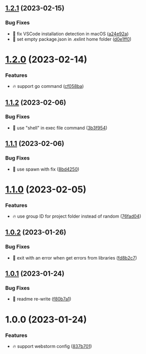 ## [1.2.1](https://github.com/Exlint/cli/compare/v1.2.0...v1.2.1) (2023-02-15)


### Bug Fixes

* 🐞 fix VSCode installation detection in macOS ([a24e92a](https://github.com/Exlint/cli/commit/a24e92a499831ea7b9ed3578201004d393cb5191))
* 🐞 set empty package.json in .exlint home folder ([d0e1ff0](https://github.com/Exlint/cli/commit/d0e1ff09f47ce7f8af4fcfd72e0925692a0d143b))

# [1.2.0](https://github.com/Exlint/cli/compare/v1.1.2...v1.2.0) (2023-02-14)


### Features

* 🔥 support go command ([cf058ba](https://github.com/Exlint/cli/commit/cf058ba89977ed20cc40b15dc350fef167c7d2d5))

## [1.1.2](https://github.com/Exlint/cli/compare/v1.1.1...v1.1.2) (2023-02-06)


### Bug Fixes

* 🐞 use "shell" in exec file command ([3b3f954](https://github.com/Exlint/cli/commit/3b3f95438998eef4d9dc0a35fc7051ac79ec5da6))

## [1.1.1](https://github.com/Exlint/cli/compare/v1.1.0...v1.1.1) (2023-02-06)


### Bug Fixes

* 🐞 use spawn with fix ([8bd4250](https://github.com/Exlint/cli/commit/8bd42504c62e8287188c8c00236d6dbc77cee9b3))

# [1.1.0](https://github.com/Exlint/cli/compare/v1.0.2...v1.1.0) (2023-02-05)


### Features

* 🔥 use group ID for project folder instead of random ([76fad04](https://github.com/Exlint/cli/commit/76fad0454102ec95f3ae907562729d5c45fb270e))

## [1.0.2](https://github.com/Exlint/cli/compare/v1.0.1...v1.0.2) (2023-01-26)


### Bug Fixes

* 🐞 exit with an error when get errors from libraries ([fd8b2c7](https://github.com/Exlint/cli/commit/fd8b2c75638ea15e07fd1bb4bc9df1ddf882deca))

## [1.0.1](https://github.com/Exlint/cli/compare/v1.0.0...v1.0.1) (2023-01-24)


### Bug Fixes

* 🐞 readme re-write ([f80b7a1](https://github.com/Exlint/cli/commit/f80b7a1ff2d89a3c34f25dd056c5116e9df7f8b9))

# 1.0.0 (2023-01-24)


### Features

* 🔥 support webstorm config ([837b701](https://github.com/Exlint/cli/commit/837b7017ae84401f80dddafb69784534743d6532))
